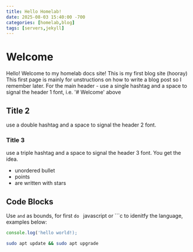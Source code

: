 ```yaml
---
title: Hello Homelab!
date: 2025-08-03 15:40:00 -700
categories: [homelab,blog]
tags: [servers,jekyll]
---
```


# Welcome

Hello! Welcome to my homelab docs site!
This is my first blog site (hooray)
This first page is mainly for unstructions on how to write a blog post so I remember later. For the main header - use a single hashtag and a space to signal the header 1 font, i.e. '# Welcome' above

## Title 2

use a double hashtag and a space to signal the header 2 font.

### Title 3

use a triple hashtag and a space to signal the header 3 font. You get the idea. 

* unordered bullet
* points
* are written with stars 

## Code Blocks

Use ``` and ``` as bounds, for first ```do ``` javascript or ```c to idenitfy the language, examples below: 

```javascript
console.log('hello world!);
```

```bash
sudo apt update && sudo apt upgrade
```


